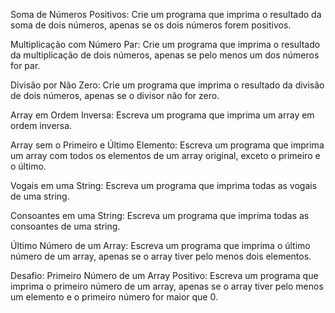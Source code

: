 Soma de Números Positivos: Crie um programa que imprima o resultado da soma de dois números, apenas se os dois números forem positivos.

Multiplicação com Número Par: Crie um programa que imprima o resultado da multiplicação de dois números, apenas se pelo menos um dos números for par.

Divisão por Não Zero: Crie um programa que imprima o resultado da divisão de dois números, apenas se o divisor não for zero.

Array em Ordem Inversa: Escreva um programa que imprima um array em ordem inversa.

Array sem o Primeiro e Último Elemento: Escreva um programa que imprima um array com todos os elementos de um array original, exceto o primeiro e o último.

Vogais em uma String: Escreva um programa que imprima todas as vogais de uma string.

Consoantes em uma String: Escreva um programa que imprima todas as consoantes de uma string.

Último Número de um Array: Escreva um programa que imprima o último número de um array, apenas se o array tiver pelo menos dois elementos.

Desafio: Primeiro Número de um Array Positivo: Escreva um programa que imprima o primeiro número de um array, apenas se o array tiver pelo menos um elemento e o primeiro número for maior que 0.
